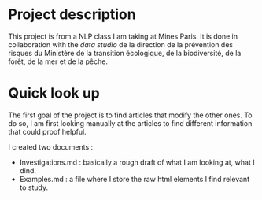 # Project description

This project is from a NLP class I am taking at Mines Paris. It is done in collaboration with the *data studio* de la direction de la prévention des risques du Ministère de la transition écologique, de la biodiversité, de la forêt, de la mer et de la pêche.

# Quick look up

The first goal of the project is to find articles that modify the other ones. To do so, I am first looking manually at the articles to find different information that could proof helpful. 

I created two documents : 
- Investigations.md : basically a rough draft of what I am looking at, what I dind.
- Examples.md : a file where I store the raw html elements I find relevant to study.